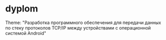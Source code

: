 # dyplom

Theme: 
 "Разработка программного обеспечения для передачи данных по стеку протоколов TCP/IP между устройствами с операционной системой Android"
